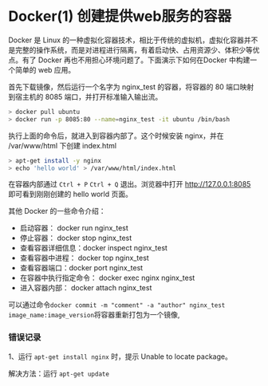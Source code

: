 <!-- {title_en:'Docker run nginx in docker', comment:true, modify:'2018-12-20', tags:['docker', 'container', '容器'], summary:'Docker是Linux的一种虚拟化容器技术，相比于传统的虚拟机，虚拟化容器并不是完整的操作系统，而是对进程进行隔离，有着启动快、占用资源少、体积少等优点。下面演示下如何在Docker中构建一个简单的web应用。'} -->

# Docker(1) 创建提供web服务的容器

Docker 是 Linux 的一种虚拟化容器技术，相比于传统的虚拟机，虚拟化容器并不是完整的操作系统，而是对进程进行隔离，有着启动快、占用资源少、体积少等优点。有了 Docker 再也不用担心环境问题了。下面演示下如何在Docker 中构建一个简单的 web 应用。

首先下载镜像，然后运行一个名字为 nginx_test 的容器，将容器的 80 端口映射到宿主机的 8085 端口，并打开标准输入输出流。

```bash
> docker pull ubuntu
> docker run -p 8085:80 --name=nginx_test -it ubuntu /bin/bash
```

执行上面的命令后，就进入到容器内部了。这个时候安装 nginx，并在 /var/www/html 下创建 index.html

``` bash
> apt-get install -y nginx
> echo 'hello world' > /var/www/html/index.html
```

在容器内部通过 `Ctrl + P` `Ctrl + Q` 退出。浏览器中打开 http://127.0.0.1:8085 即可看到刚刚创建的 hello world 页面。

其他 Docker 的一些命令介绍：

* 启动容器： docker run nginx_test
* 停止容器： docker stop nginx_test 
* 查看容器详细信息：docker inspect nginx_test
* 查看容器中进程： docker top nginx_test 
* 查看容器端口：docker port nginx_test
* 在容器中执行指定命令： docker exec nginx nginx_test
* 进入容器内部： docker attach nginx_test

可以通过命令`docker commit -m "comment" -a "author" nginx_test image_name:image_version`将容器重新打包为一个镜像,

### 错误记录

1、运行 `apt-get install nginx` 时，提示 Unable to locate package。

解决方法：运行 `apt-get update`

